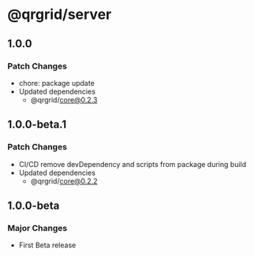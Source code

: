 # @qrgrid/server

## 1.0.0

### Patch Changes

- chore: package update
- Updated dependencies
  - @qrgrid/core@0.2.3

## 1.0.0-beta.1

### Patch Changes

- CI/CD remove devDependency and scripts from package during build
- Updated dependencies
  - @qrgrid/core@0.2.2

## 1.0.0-beta

### Major Changes

- First Beta release
